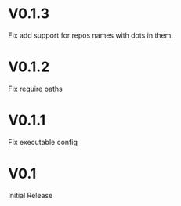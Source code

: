 # V0.1.3
Fix add support for repos names with dots in them.

# V0.1.2
Fix require paths

# V0.1.1
Fix executable config

# V0.1
Initial Release

